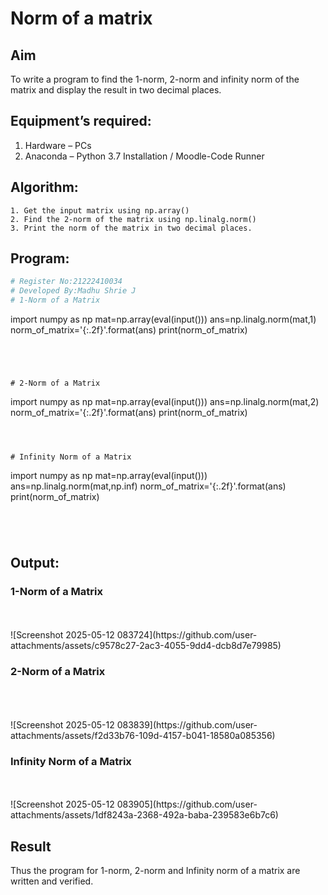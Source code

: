 # Norm of a matrix
## Aim
To write a program to find the 1-norm, 2-norm and infinity norm of the matrix and display the result in two decimal places.
## Equipment’s required:
1.	Hardware – PCs
2.	Anaconda – Python 3.7 Installation / Moodle-Code Runner
## Algorithm:
	1. Get the input matrix using np.array()   
    2. Find the 2-norm of the matrix using np.linalg.norm()
	3. Print the norm of the matrix in two decimal places.
## Program:
```Python
# Register No:21222410034
# Developed By:Madhu Shrie J
# 1-Norm of a Matrix
```
import numpy as np
mat=np.array(eval(input()))
ans=np.linalg.norm(mat,1)
norm_of_matrix='{:.2f}'.format(ans)
print(norm_of_matrix)
```




# 2-Norm of a Matrix
```
import numpy as np
mat=np.array(eval(input()))
ans=np.linalg.norm(mat,2)
norm_of_matrix='{:.2f}'.format(ans)
print(norm_of_matrix)
```



# Infinity Norm of a Matrix
```
import numpy as np
mat=np.array(eval(input()))
ans=np.linalg.norm(mat,np.inf)
norm_of_matrix='{:.2f}'.format(ans)
print(norm_of_matrix)
```




```
## Output:
### 1-Norm of a Matrix
<br>
<br>![Screenshot 2025-05-12 083724](https://github.com/user-attachments/assets/c9578c27-2ac3-4055-9dd4-dcb8d7e79985)

<br>

### 2-Norm of a Matrix
<br>
<br>
<br>
![Screenshot 2025-05-12 083839](https://github.com/user-attachments/assets/f2d33b76-109d-4157-b041-18580a085356)


### Infinity Norm of a Matrix
<br>
<br>![Screenshot 2025-05-12 083905](https://github.com/user-attachments/assets/1df8243a-2368-492a-baba-239583e6b7c6)

<br>

## Result
Thus the program for 1-norm, 2-norm and Infinity norm of a matrix are written and verified.
